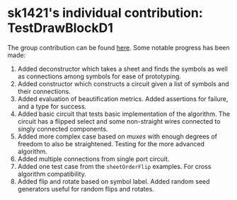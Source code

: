 # sk1421's individual contribution: TestDrawBlockD1

The group contribution can be found [here](src/Renderer/TestDrawBlockD1.fs). Some notable progress has been made:

1. Added deconstructor which takes a sheet and finds the symbols as well as connections among symbols for ease of prototyping.
2. Added constructor which constructs a circuit given a list of symbols and their connections.
3. Added evaluation of beautification metrics. Added assertions for failure, and a type for success.
4. Added basic circuit that tests basic implementation of the algorithm. The circuit has a flipped select and some non-straight wires connected to singly connected components.
5. Added more complex case based on *muxes* with enough degrees of freedom to also be straightened. Testing for the more advanced algorithm.
6. Added multiple connections from single port circuit.
7. Added one test case from the `sheetOrderFlip` examples. For cross algorithm compatibility.
8. Added flip and rotate based on symbol label. Added random seed generators useful for random flips and rotates.


